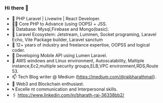 ### Hi there 👋


- 🔭 PHP Laravel | Livewire | React Developer.
- 🧑‍💻 Core PHP to Advance (using OOPS) + JSS.
- 📅 Database: Mysql,Firebase and Mongo(basic).
- 🧑‍ Laravel Ecosystem: Jetstream, Lummen, Socket programing, Laravel Echo, Vite Package builder, Laravel sanctum
- 🌱 12+ years of industry and freelance expertise, OOPSS and logical coder.
- 🤔 Developing Mobile API using Lumen Laravel.
- 💬 AWS windows and Linux environment, Autoscalability, Maltiple instance,Ec2,multiple security groups,ELB,VPC environment,RDS,Route 53.
- 📫 Tech Blog writer @ Medium (https://medium.com/@rajbharathmail).
- 👯 Web3 and Blockchain enthusiast.
- 🌀 Excelle  nt communication and Interpersonal skills.
- 🖇️ https://www.linkedin.com/in/bharath-raj-36338bb2/





